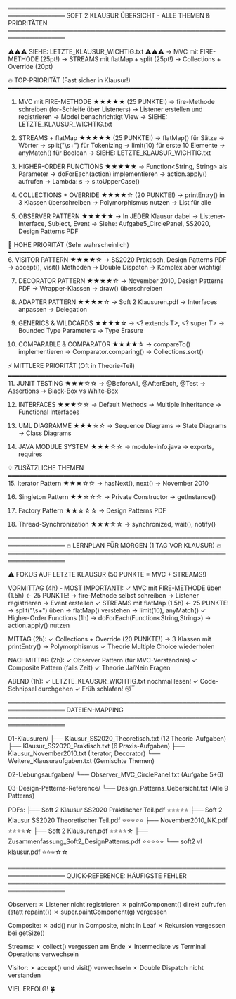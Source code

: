 ═══════════════════════════════════════════════════════════════
  SOFT 2 KLAUSUR ÜBERSICHT - ALLE THEMEN & PRIORITÄTEN
═══════════════════════════════════════════════════════════════

⚠️⚠️⚠️ SIEHE: LETZTE_KLAUSUR_WICHTIG.txt ⚠️⚠️⚠️
→ MVC mit FIRE-METHODE (25pt!)
→ STREAMS mit flatMap + split (25pt!)
→ Collections + Override (20pt)

🔥 TOP-PRIORITÄT (Fast sicher in Klausur!)
━━━━━━━━━━━━━━━━━━━━━━━━━━━━━━━━━━━━━━━━━━━━━━━━━━━━━━━━━━━
1. MVC mit FIRE-METHODE ★★★★★ (25 PUNKTE!)
   → fire-Methode schreiben (for-Schleife über Listeners)
   → Listener erstellen und registrieren
   → Model benachrichtigt View
   → SIEHE: LETZTE_KLAUSUR_WICHTIG.txt

2. STREAMS + flatMap ★★★★★ (25 PUNKTE!)
   → flatMap() für Sätze → Wörter
   → split("\\s+") für Tokenizing
   → limit(10) für erste 10 Elemente
   → anyMatch() für Boolean
   → SIEHE: LETZTE_KLAUSUR_WICHTIG.txt

3. HIGHER-ORDER FUNCTIONS ★★★★★
   → Function<String, String> als Parameter
   → doForEach(action) implementieren
   → action.apply() aufrufen
   → Lambda: s -> s.toUpperCase()

4. COLLECTIONS + OVERRIDE ★★★★☆ (20 PUNKTE!)
   → printEntry() in 3 Klassen überschreiben
   → Polymorphismus nutzen
   → List<BaseClass> für alle

5. OBSERVER PATTERN ★★★★★
   → In JEDER Klausur dabei
   → Listener-Interface, Subject, Event
   → Siehe: Aufgabe5_CirclePanel, SS2020, Design Patterns PDF


📌 HOHE PRIORITÄT (Sehr wahrscheinlich)
━━━━━━━━━━━━━━━━━━━━━━━━━━━━━━━━━━━━━━━━━━━━━━━━━━━━━━━━━━━
6. VISITOR PATTERN ★★★★☆
   → SS2020 Praktisch, Design Patterns PDF
   → accept(), visit() Methoden
   → Double Dispatch
   → Komplex aber wichtig!

7. DECORATOR PATTERN ★★★★☆
   → November 2010, Design Patterns PDF
   → Wrapper-Klassen
   → draw() überschreiben

8. ADAPTER PATTERN ★★★★☆
   → Soft 2 Klausuren.pdf
   → Interfaces anpassen
   → Delegation

9. GENERICS & WILDCARDS ★★★★☆
   → <? extends T>, <? super T>
   → Bounded Type Parameters
   → Type Erasure

10. COMPARABLE & COMPARATOR ★★★★☆
    → compareTo() implementieren
    → Comparator.comparing()
    → Collections.sort()


⚡ MITTLERE PRIORITÄT (Oft in Theorie-Teil)
━━━━━━━━━━━━━━━━━━━━━━━━━━━━━━━━━━━━━━━━━━━━━━━━━━━━━━━━━━━
11. JUNIT TESTING ★★★☆☆
    → @BeforeAll, @AfterEach, @Test
    → Assertions
    → Black-Box vs White-Box

12. INTERFACES ★★★☆☆
    → Default Methods
    → Multiple Inheritance
    → Functional Interfaces

13. UML DIAGRAMME ★★★☆☆
    → Sequence Diagrams
    → State Diagrams
    → Class Diagrams

14. JAVA MODULE SYSTEM ★★★☆☆
    → module-info.java
    → exports, requires


💡 ZUSÄTZLICHE THEMEN
━━━━━━━━━━━━━━━━━━━━━━━━━━━━━━━━━━━━━━━━━━━━━━━━━━━━━━━━━━━
15. Iterator Pattern ★★★☆☆
    → hasNext(), next()
    → November 2010

16. Singleton Pattern ★★☆☆☆
    → Private Constructor
    → getInstance()

17. Factory Pattern ★★☆☆☆
    → Design Patterns PDF

18. Thread-Synchronization ★★★☆☆
    → synchronized, wait(), notify()


═══════════════════════════════════════════════════════════════
  🔥 LERNPLAN FÜR MORGEN (1 TAG VOR KLAUSUR) 🔥
═══════════════════════════════════════════════════════════════

⚠️ FOKUS AUF LETZTE KLAUSUR (50 PUNKTE = MVC + STREAMS!)

VORMITTAG (4h) - MOST IMPORTANT!:
✓ MVC mit FIRE-METHODE üben (1.5h) ← 25 PUNKTE!
  → fire-Methode selbst schreiben
  → Listener registrieren
  → Event erstellen
✓ STREAMS mit flatMap (1.5h) ← 25 PUNKTE!
  → split("\\s+") üben
  → flatMap() verstehen
  → limit(10), anyMatch()
✓ Higher-Order Functions (1h)
  → doForEach(Function<String,String>)
  → action.apply() nutzen

MITTAG (2h):
✓ Collections + Override (20 PUNKTE!)
  → 3 Klassen mit printEntry()
  → Polymorphismus
✓ Theorie Multiple Choice wiederholen

NACHMITTAG (2h):
✓ Observer Pattern (für MVC-Verständnis)
✓ Composite Pattern (falls Zeit)
✓ Theorie Ja/Nein Fragen

ABEND (1h):
✓ LETZTE_KLAUSUR_WICHTIG.txt nochmal lesen!
✓ Code-Schnipsel durchgehen
✓ Früh schlafen! 😴


═══════════════════════════════════════════════════════════════
  DATEIEN-MAPPING
═══════════════════════════════════════════════════════════════

01-Klausuren/
├── Klausur_SS2020_Theoretisch.txt   (12 Theorie-Aufgaben)
├── Klausur_SS2020_Praktisch.txt     (6 Praxis-Aufgaben)
├── Klausur_November2010.txt          (Iterator, Decorator)
└── Weitere_Klausuraufgaben.txt       (Gemischte Themen)

02-Uebungsaufgaben/
└── Observer_MVC_CirclePanel.txt      (Aufgabe 5+6)

03-Design-Patterns-Reference/
└── Design_Patterns_Uebersicht.txt    (Alle 9 Patterns)

PDFs:
├── Soft 2 Klausur SS2020 Praktischer Teil.pdf  ⭐⭐⭐⭐⭐
├── Soft 2 Klausur SS2020 Theoretischer Teil.pdf ⭐⭐⭐⭐⭐
├── November2010_NK.pdf                          ⭐⭐⭐⭐☆
├── Soft 2 Klausuren.pdf                         ⭐⭐⭐⭐☆
├── Zusammenfassung_Soft2_DesignPatterns.pdf     ⭐⭐⭐⭐⭐
└── soft2 vl klausur.pdf                         ⭐⭐⭐☆☆


═══════════════════════════════════════════════════════════════
  QUICK-REFERENCE: HÄUFIGSTE FEHLER
═══════════════════════════════════════════════════════════════

Observer:
✗ Listener nicht registrieren
✗ paintComponent() direkt aufrufen (statt repaint())
✗ super.paintComponent(g) vergessen

Composite:
✗ add() nur in Composite, nicht in Leaf
✗ Rekursion vergessen bei getSize()

Streams:
✗ collect() vergessen am Ende
✗ Intermediate vs Terminal Operations verwechseln

Visitor:
✗ accept() und visit() verwechseln
✗ Double Dispatch nicht verstanden


VIEL ERFOLG! 🍀
